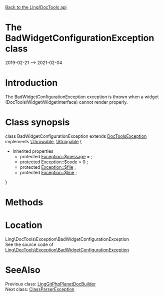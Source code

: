 [Back to the Ling/DocTools api](https://github.com/lingtalfi/DocTools/blob/master/doc/api/Ling/DocTools.md)



The BadWidgetConfigurationException class
================
2019-02-21 --> 2021-02-04






Introduction
============

The BadWidgetConfigurationException exception is thrown when a widget (DocTools\Widget\WidgetInterface)
cannot render properly.



Class synopsis
==============


class <span class="pl-k">BadWidgetConfigurationException</span> extends [DocToolsException](https://github.com/lingtalfi/DocTools/blob/master/doc/api/Ling/DocTools/Exception/DocToolsException.md) implements [\Throwable](http://php.net/manual/en/class.throwable.php), [\Stringable](https://wiki.php.net/rfc/stringable) {

- Inherited properties
    - protected  [Exception::$message](#property-message) =  ;
    - protected  [Exception::$code](#property-code) = 0 ;
    - protected  [Exception::$file](#property-file) ;
    - protected  [Exception::$line](#property-line) ;

}






Methods
==============






Location
=============
Ling\DocTools\Exception\BadWidgetConfigurationException<br>
See the source code of [Ling\DocTools\Exception\BadWidgetConfigurationException](https://github.com/lingtalfi/DocTools/blob/master/Exception/BadWidgetConfigurationException.php)



SeeAlso
==============
Previous class: [LingGitPhpPlanetDocBuilder](https://github.com/lingtalfi/DocTools/blob/master/doc/api/Ling/DocTools/DocBuilder/Git/PhpPlanet/LingGitPhpPlanetDocBuilder.md)<br>Next class: [ClassParserException](https://github.com/lingtalfi/DocTools/blob/master/doc/api/Ling/DocTools/Exception/ClassParserException.md)<br>
